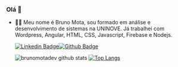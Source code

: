 ### Olá 👋

- 👨‍💻 Meu nome é Bruno Mota, sou formado em análise e desenvolvimento de sistemas na UNINOVE. Já trabalhei com Wordpress, Angular, HTML, CSS, Javascript, Firebase e Nodejs.

  

  [![Linkedin Badge](https://img.shields.io/badge/-LinkedIn-blue?style=flat-square&logo=Linkedin&logoColor=white&link=https://www.linkedin.com/in/brunomotadev/)](https://www.linkedin.com/in/brunomotadev/)[![Github Badge](https://img.shields.io/badge/-Github-000?style=flat-square&logo=Github&logoColor=white&link=https://github.com/brunomotadev)](https://github.com/brunomotadev)


  ![brunomotadev github stats](https://github-readme-stats.vercel.app/api?username=brunomotadev&show_icons=true&theme=default) [![Top Langs](https://github-readme-stats.vercel.app/api/top-langs/?username=brunomotadev&langs_count=8)](https://github.com/brunomotadev)


<!--
**brunomotadev/brunomotadev** is a ✨ _special_ ✨ repository because its `README.md` (this file) appears on your GitHub profile.

Here are some ideas to get you started:

- 🔭 I’m currently working on ...
- 🌱 I’m currently learning ...
- 👯 I’m looking to collaborate on ...
- 🤔 I’m looking for help with ...
- 💬 Ask me about ...
- 📫 How to reach me: ...
- 😄 Pronouns: ...
- ⚡ Fun fact: ...
-->
